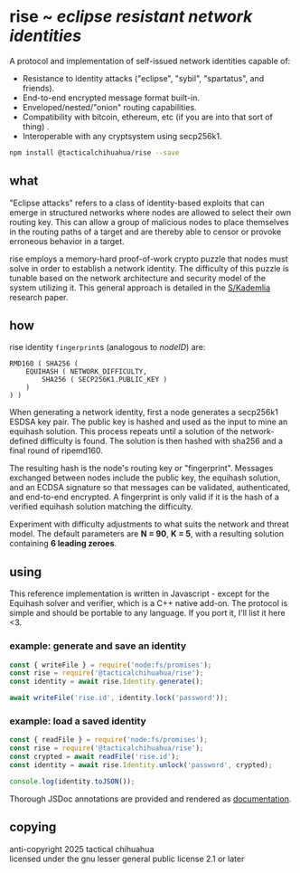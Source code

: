 # rise ~ *eclipse resistant network identities*

A protocol and implementation of self-issued network identities capable of:

* Resistance to identity attacks ("eclipse", "sybil", "spartatus", and friends).
* End-to-end encrypted message format built-in.
* Enveloped/nested/"onion" routing capabilities.
* Compatibility with bitcoin, ethereum, etc (if you are into that sort of thing) .
* Interoperable with any cryptsystem using secp256k1.

```sh
npm install @tacticalchihuahua/rise --save
```

## what

"Eclipse attacks" refers to a class of identity-based exploits that 
can emerge in structured networks where nodes are allowed to select their own 
routing key. This can allow a group of malicious nodes to place themselves in 
the routing paths of a target and are thereby able to censor or provoke 
erroneous behavior in a target.

rise employs a memory-hard proof-of-work crypto puzzle that nodes must solve in 
order to establish a network identity. The difficulty of this puzzle is tunable
based on the network architecture and security model of the system utilizing it.
This general approach is detailed in the [S/Kademlia](https://telematics.tm.kit.edu/publications/Files/267/SKademlia_2007.pdf) 
research paper.

## how

rise identity `fingerprint`s (analogous to *nodeID*) are:

```
RMD160 ( SHA256 ( 
    EQUIHASH ( NETWORK_DIFFICULTY, 
        SHA256 ( SECP256K1.PUBLIC_KEY ) 
    ) 
) )
```

When generating a network identity, first a node generates a secp256k1 ESDSA 
key pair. The public key is hashed and used as the input to mine an equihash 
solution. This process repeats until a solution of the network-defined 
difficulty is found. The solution is then hashed with sha256 and a final 
round of ripemd160.

The resulting hash is the node's routing key or "fingerprint". Messages 
exchanged between nodes include the public key, the equihash solution, and 
an ECDSA signature so that messages can be validated, authenticated, and 
end-to-end encrypted. A fingerprint is only valid if it is the hash of a 
verified equihash solution matching the difficulty.

Experiment with difficulty adjustments to what suits the network and threat 
model. The default parameters are **N = 90**, **K = 5**, with a resulting 
solution containing **6 leading zeroes**. 

## using

This reference implementation is written in Javascript - except for the 
Equihash solver and verifier, which is a C++ native add-on. The protocol is 
simple and should be portable to any language. If you port it, I'll list 
it here <3.

### example: generate and save an identity

```js
const { writeFile } = require('node:fs/promises');
const rise = require('@tacticalchihuahua/rise');
const identity = await rise.Identity.generate();

await writeFile('rise.id', identity.lock('password'));
```

### example: load a saved identity

```js
const { readFile } = require('node:fs/promises');
const rise = require('@tacticalchihuahua/rise');
const crypted = await readFile('rise.id');
const identity = await rise.Identity.unlock('password', crypted);

console.log(identity.toJSON());
```

Thorough JSDoc annotations are provided and rendered as [documentation](/).

## copying

anti-copyright 2025 tactical chihuahua  
licensed under the gnu lesser general public license 2.1 or later
